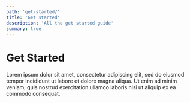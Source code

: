 ```yaml
---
path: 'get-started/'
title: 'Get started'
description: 'All the get started guide'
summary: true
---
```


# Get Started

Lorem ipsum dolor sit amet, consectetur adipiscing elit, sed do eiusmod tempor incididunt ut labore et dolore magna aliqua. Ut enim ad minim veniam, quis nostrud exercitation ullamco laboris nisi ut aliquip ex ea commodo consequat.
